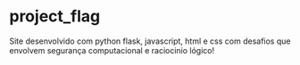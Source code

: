 # project_flag
Site desenvolvido com python flask, javascript, html e css com desafios que envolvem segurança computacional e raciocinio lógico! 
